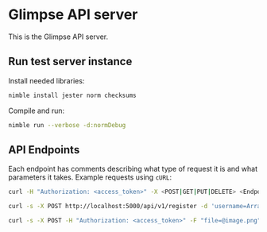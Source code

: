 # Glimpse API server

This is the Glimpse API server.

## Run test server instance

Install needed libraries:

```sh
nimble install jester norm checksums
```

Compile and run:

```sh
nimble run --verbose -d:normDebug
```

## API Endpoints

Each endpoint has comments describing what type of request it is and what parameters it takes.
Example requests using `cURL`:

```sh
curl -H "Authorization: <access_token>" -X <POST|GET|PUT|DELETE> <Endpoint URI> -d '<Request Body Contents>'
```

```sh
curl -s -X POST http://localhost:5000/api/v1/register -d 'username=Array' -d 'password=i8Vl8XZaVRiZFsZ'
```

```sh
curl -s -X POST -H "Authorization: <access_token>" -F "file=@image.png" http://localhost:5000/api/v1/upload
```
